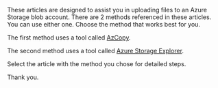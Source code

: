 These articles are designed to assist you in uploading files to an Azure Storage blob account. There are 2 methods referenced in these articles. You can use either one. Choose the method that works best for you.

The first method uses a tool called [AzCopy](https://github.com/SeanGreenbaum/PubDocs/Upload%20to%20Azure%20Blob/Using-AZCopy.md).

The second method uses a tool called [Azure Storage Explorer](https://github.com/SeanGreenbaum/PubDocs/Upload%20to%20Azure%20Blob/Using-Azure-Storage-Explorer.md).

Select the article with the method you chose for detailed steps.

Thank you.